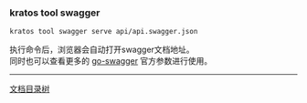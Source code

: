 ### kratos tool swagger
```shell
kratos tool swagger serve api/api.swagger.json
```
执行命令后，浏览器会自动打开swagger文档地址。  
同时也可以查看更多的 [go-swagger](https://github.com/go-swagger/go-swagger) 官方参数进行使用。


-------------

[文档目录树](summary.md)
